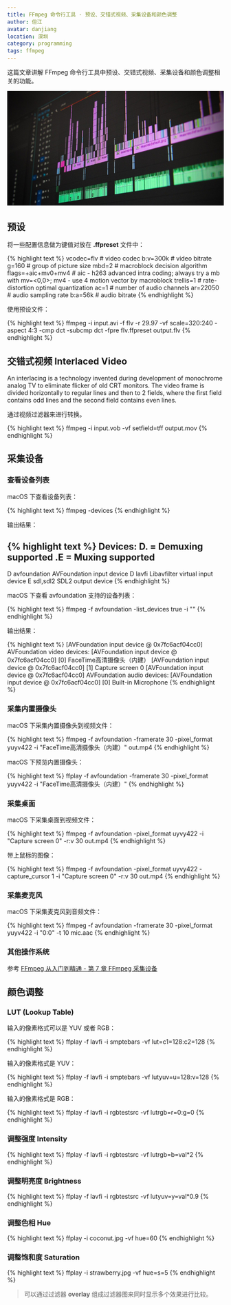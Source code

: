 ```yaml
---
title: FFmpeg 命令行工具 - 预设、交错式视频、采集设备和颜色调整
author: 但江
avatar: danjiang
location: 深圳
category: programming
tags: ffmpeg
---
```


这篇文章讲解 FFmpeg 命令行工具中预设、交错式视频、采集设备和颜色调整相关的功能。

![Editing Video](/images/editing-video.jpg)

## 预设

将一些配置信息做为键值对放在 **.ffpreset** 文件中：

{% highlight text %}
vcodec=flv # video codec
b:v=300k # video bitrate
g=160 # group of picture size
mbd=2 # macroblock decision algorithm
flags=+aic+mv0+mv4 # aic - h263 advanced intra coding; always try a mb with mv=<0,0>; mv4 - use 4 motion vector by macroblock
trellis=1 # rate-distortion optimal quantization
ac=1 # number of audio channels
ar=22050 # audio sampling rate
b:a=56k # audio bitrate
{% endhighlight %}

使用预设文件：

{% highlight text %}
ffmpeg -i input.avi -f flv -r 29.97 -vf scale=320:240 -aspect 4:3 -cmp dct -subcmp dct -fpre flv.ffpreset output.flv
{% endhighlight %}

## 交错式视频 Interlaced Video

An interlacing is a technology invented during development of monochrome analog TV to eliminate flicker of old CRT monitors. The video frame is divided horizontally to regular lines and then to 2 fields, where the first field contains odd lines and the second field contains even lines.

通过视频过滤器来进行转换。

{% highlight text %}
ffmpeg -i input.vob -vf setfield=tff output.mov
{% endhighlight %}

## 采集设备

### 查看设备列表

macOS 下查看设备列表：

{% highlight text %}
ffmpeg -devices
{% endhighlight %}

输出结果：

{% highlight text %}
Devices:
 D. = Demuxing supported
 .E = Muxing supported
 --
 D  avfoundation    AVFoundation input device
 D  lavfi           Libavfilter virtual input device
  E sdl,sdl2        SDL2 output device
{% endhighlight %}

macOS 下查看 avfoundation 支持的设备列表：

{% highlight text %}
ffmpeg -f avfoundation -list_devices true -i ""
{% endhighlight %}

输出结果：

{% highlight text %}
[AVFoundation input device @ 0x7fc6acf04cc0] AVFoundation video devices:
[AVFoundation input device @ 0x7fc6acf04cc0] [0] FaceTime高清摄像头（内建）
[AVFoundation input device @ 0x7fc6acf04cc0] [1] Capture screen 0
[AVFoundation input device @ 0x7fc6acf04cc0] AVFoundation audio devices:
[AVFoundation input device @ 0x7fc6acf04cc0] [0] Built-in Microphone
{% endhighlight %}

### 采集内置摄像头

macOS 下采集内置摄像头到视频文件：

{% highlight text %}
ffmpeg -f avfoundation -framerate 30 -pixel_format yuyv422 -i "FaceTime高清摄像头（内建）" out.mp4
{% endhighlight %}

macOS 下预览内置摄像头：

{% highlight text %}
ffplay -f avfoundation -framerate 30 -pixel_format yuyv422 -i "FaceTime高清摄像头（内建）"
{% endhighlight %}

### 采集桌面

macOS 下采集桌面到视频文件：

{% highlight text %}
ffmpeg -f avfoundation -pixel_format uyvy422 -i "Capture screen 0" -r:v 30 out.mp4
{% endhighlight %}

带上鼠标的图像：

{% highlight text %}
ffmpeg -f avfoundation -pixel_format uyvy422 -capture_cursor 1 -i "Capture screen 0" -r:v 30 out.mp4
{% endhighlight %}

### 采集麦克风

macOS 下采集麦克风到音频文件：

{% highlight text %}
ffmpeg -f avfoundation -framerate 30 -pixel_format yuyv422 -i "0:0" -t 10 mic.aac
{% endhighlight %}

### 其他操作系统

参考 [FFmpeg 从入门到精通 - 第 7 章 FFmpeg 采集设备](https://book.douban.com/subject/30178432/)

## 颜色调整

### LUT (Lookup Table)

输入的像素格式可以是 YUV 或者 RGB：

{% highlight text %}
ffplay -f lavfi -i smptebars -vf lut=c1=128:c2=128
{% endhighlight %}

输入的像素格式是 YUV：

{% highlight text %}
ffplay -f lavfi -i smptebars -vf lutyuv=u=128:v=128
{% endhighlight %}

输入的像素格式是 RGB：

{% highlight text %}
ffplay -f lavfi -i rgbtestsrc -vf lutrgb=r=0:g=0
{% endhighlight %}

### 调整强度 Intensity

{% highlight text %}
ffplay -f lavfi -i rgbtestsrc -vf lutrgb=b=val*2
{% endhighlight %}

### 调整明亮度 Brightness

{% highlight text %}
ffplay -f lavfi -i rgbtestsrc -vf lutyuv=y=val*0.9
{% endhighlight %}

### 调整色相 Hue

{% highlight text %}
ffplay -i coconut.jpg -vf hue=60
{% endhighlight %}

### 调整饱和度 Saturation

{% highlight text %}
ffplay -i strawberry.jpg -vf hue=s=5
{% endhighlight %}

> 可以通过过滤器 **overlay** 组成过滤器图来同时显示多个效果进行比较。
